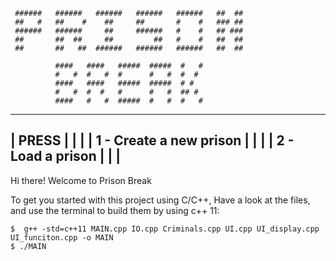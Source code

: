      ######   ######   ######   ######   ######   ##  ##     
     ##   #   ##    #    ##     ##       #    #   ### ##     
     ######   ######     ##     ######   #    #   ## ###     
     ##       ##  ##     ##         ##   #    #   ##  ##     
     ##       ##   ##  ######   ######   ######   ##  ##     
                                                             
              ####   ####   #####  #####  #   #            
              #   #  #   #  #      #   #  #  #             
              ####   ####   #####  #####  # #              
              #   #  #  #   #      #   #  ## #             
              ####   #   #  #####  #   #  #   #            
                                                             
                                                             
 ------------------------------------------------------------
|                           PRESS                           |
|                                                           |
|                 1 - Create a new prison                   |
|                                                           |
|                 2 - Load a prison                         |
|                                                           |
 ------------------------------------------------------------
 

Hi there! Welcome to Prison Break

To get you started with this project using C/C++, 
Have a look at the files, and use the terminal to build them by using c++ 11:

    $  g++ -std=c++11 MAIN.cpp IO.cpp Criminals.cpp UI.cpp UI_display.cpp UI_funciton.cpp -o MAIN 
    $ ./MAIN
 


